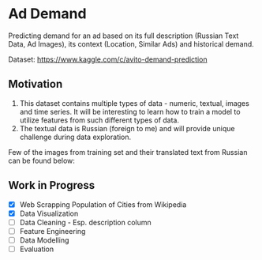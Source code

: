 # Ad Demand
Predicting demand for an ad based on its full description (Russian Text Data, Ad Images), its context (Location, Similar Ads) and historical demand.

Dataset: https://www.kaggle.com/c/avito-demand-prediction

## Motivation
1. This dataset contains multiple types of data - numeric, textual, images and time series. It will be interesting to learn how    to train a model to utilize features from such different types of data.
2. The textual data is Russian (foreign to me) and will provide unique challenge during data exploration.

Few of the images from training set and their translated text from Russian can be found below:


## Work in Progress 
- [x] Web Scrapping Population of Cities from Wikipedia
- [x] Data Visualization
- [ ] Data Cleaning - Esp. description column
- [ ] Feature Engineering
- [ ] Data Modelling
- [ ] Evaluation
